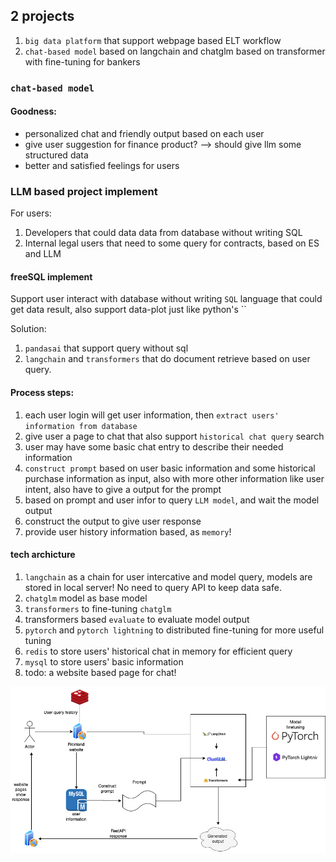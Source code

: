 ## 2 projects

1. `big data platform` that support webpage based ELT workflow
2. `chat-based model` based on langchain and chatglm based on transformer with fine-tuning for bankers




### `chat-based model`

#### Goodness:
- personalized chat and friendly output based on each user
- give user suggestion for finance product? --> should give llm some structured data
- better and satisfied feelings for users



### LLM based project implement

For users: 
1. Developers that could data data from database without writing SQL
2. Internal legal users that need to some query for contracts, based on ES and LLM


#### freeSQL implement

Support user interact with database without writing `SQL` language that could get data result, also support data-plot just like python's ``


Solution:
1. `pandasai` that support query without sql
2. `langchain` and `transformers` that do document retrieve based on user query.



#### Process steps:

1. each user login will get user information, then `extract users' information from database`
2. give user a page to chat that also support `historical chat query` search
3. user may have some basic chat entry to describe their needed information
4. `construct prompt` based on user basic information and some historical purchase information as input, also with more other information like user intent, also have to give a output for the prompt
5. based on prompt and user infor to query `LLM model`, and wait the model output
6. construct the output to give user response
7. provide user history information based, as `memory`!

#### tech archicture
1. `langchain` as a chain for user intercative and model query, models are stored in local server! No need to query API to keep data safe.
2. `chatglm` model as base model
3. `transformers` to fine-tuning `chatglm`
4. transformers based `evaluate` to evaluate model output
5. `pytorch` and `pytorch lightning` to distributed fine-tuning for more useful tuning
6. `redis` to store users' historical chat in memory for efficient query
7. `mysql` to store users' basic information
8. todo: a website based page for chat!


![architecture](./materials/chatbot.png)